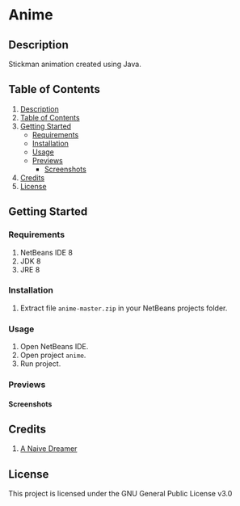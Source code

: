 # Anime

## Description

Stickman animation created using Java.

## Table of Contents

1. [Description](#description)
2. [Table of Contents](#table-of-contents)
3. [Getting Started](#getting-started)
   - [Requirements](#requirements)
   - [Installation](#installation)
   - [Usage](#usage)
   - [Previews](#previews)
     - [Screenshots](#screenshots)
4. [Credits](#credits)
5. [License](#license)

## Getting Started

### Requirements

1. NetBeans IDE 8
2. JDK 8
3. JRE 8

### Installation

1. Extract file ```anime-master.zip``` in your NetBeans projects folder.

### Usage

1. Open NetBeans IDE.
2. Open project ```anime```.
3. Run project.

### Previews

#### Screenshots

## Credits

1. [A Naive Dreamer](https://github.com/A-Naive-Dreamer)

## License

This project is licensed under the GNU General Public License v3.0
